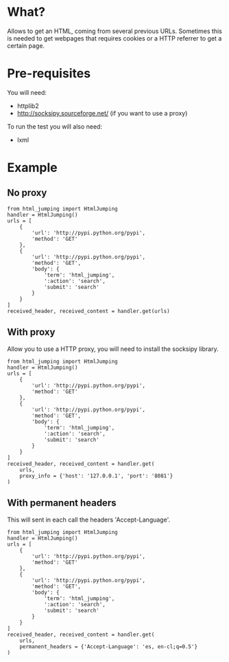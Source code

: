 # What?
Allows to get an HTML, coming from several previous URLs. Sometimes this is needed to get webpages that requires cookies or a HTTP referrer to get a certain page.

# Pre-requisites
You will need:

* httplib2
* http://socksipy.sourceforge.net/ (if you want to use a proxy)

To run the test you will also need:

* lxml

# Example
## No proxy 
    from html_jumping import HtmlJumping
    handler = HtmlJumping()
    urls = [
        {
            'url': 'http://pypi.python.org/pypi',
            'method': 'GET'
        },
        {
            'url': 'http://pypi.python.org/pypi',
            'method': 'GET',
            'body': {
                'term': 'html_jumping',
                ':action': 'search',
                'submit': 'search'
            }
        }
    ]
    received_header, received_content = handler.get(urls)

## With proxy
Allow you to use a HTTP proxy, you will need to install the socksipy library.

    from html_jumping import HtmlJumping
    handler = HtmlJumping()
    urls = [
        {
            'url': 'http://pypi.python.org/pypi',
            'method': 'GET'
        },
        {
            'url': 'http://pypi.python.org/pypi',
            'method': 'GET',
            'body': {
                'term': 'html_jumping',
                ':action': 'search',
                'submit': 'search'
            }
        }
    ]
    received_header, received_content = handler.get(
        urls,
        proxy_info = {'host': '127.0.0.1', 'port': '8081'}
    )


## With permanent headers
This will sent in each call the headers 'Accept-Language'.

    from html_jumping import HtmlJumping
    handler = HtmlJumping()
    urls = [
        {
            'url': 'http://pypi.python.org/pypi',
            'method': 'GET'
        },
        {
            'url': 'http://pypi.python.org/pypi',
            'method': 'GET',
            'body': {
                'term': 'html_jumping',
                ':action': 'search',
                'submit': 'search'
            }
        }
    ]
    received_header, received_content = handler.get(
        urls,
        permanent_headers = {'Accept-Language': 'es, en-cl;q=0.5'}
    )